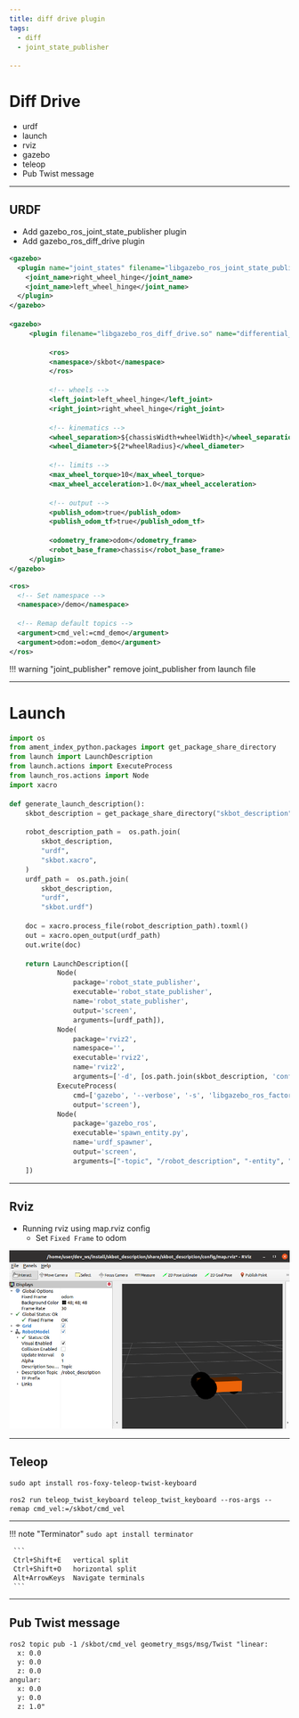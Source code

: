 ```yaml
---
title: diff drive plugin
tags:
  - diff
  - joint_state_publisher
  
---
```



# Diff Drive
- urdf
- launch
- rviz
- gazebo
- teleop
- Pub Twist message
---
## URDF
- Add gazebo_ros_joint_state_publisher plugin
- Add gazebo_ros_diff_drive plugin

```xml title="skbot.gazebo" linenums="1" hl_lines="2 9"
<gazebo>
  <plugin name="joint_states" filename="libgazebo_ros_joint_state_publisher.so">
    <joint_name>right_wheel_hinge</joint_name>
    <joint_name>left_wheel_hinge</joint_name>
  </plugin>
</gazebo>

<gazebo>
     <plugin filename="libgazebo_ros_diff_drive.so" name="differential_drive_controller">

          <ros>
          <namespace>/skbot</namespace>
          </ros>

          <!-- wheels -->
          <left_joint>left_wheel_hinge</left_joint>
          <right_joint>right_wheel_hinge</right_joint>

          <!-- kinematics -->
          <wheel_separation>${chassisWidth+wheelWidth}</wheel_separation>
          <wheel_diameter>${2*wheelRadius}</wheel_diameter>

          <!-- limits -->
          <max_wheel_torque>10</max_wheel_torque>
          <max_wheel_acceleration>1.0</max_wheel_acceleration>

          <!-- output -->
          <publish_odom>true</publish_odom>
          <publish_odom_tf>true</publish_odom_tf>

          <odometry_frame>odom</odometry_frame>
          <robot_base_frame>chassis</robot_base_frame>
     </plugin>
</gazebo>
```

```xml title="ros section inside plugin tag"
<ros>
  <!-- Set namespace -->
  <namespace>/demo</namespace>

  <!-- Remap default topics -->
  <argument>cmd_vel:=cmd_demo</argument>
  <argument>odom:=odom_demo</argument>
</ros>
```
!!! warning "joint_publisher"
     remove joint_publisher from launch file

---

# Launch
```python title="gz_rviz.launch.py"
import os
from ament_index_python.packages import get_package_share_directory
from launch import LaunchDescription
from launch.actions import ExecuteProcess
from launch_ros.actions import Node
import xacro

def generate_launch_description():
    skbot_description = get_package_share_directory("skbot_description")

    robot_description_path =  os.path.join(
        skbot_description,
        "urdf",
        "skbot.xacro",
    )
    urdf_path =  os.path.join(
        skbot_description,
        "urdf",
        "skbot.urdf")
    
    doc = xacro.process_file(robot_description_path).toxml()
    out = xacro.open_output(urdf_path)
    out.write(doc)
  
    return LaunchDescription([
            Node(
                package='robot_state_publisher',
                executable='robot_state_publisher',
                name='robot_state_publisher',
                output='screen',
                arguments=[urdf_path]),
            Node(
                package='rviz2',
                namespace='',
                executable='rviz2',
                name='rviz2',
                arguments=['-d', [os.path.join(skbot_description, 'config', 'map.rviz')]]),
            ExecuteProcess(
                cmd=['gazebo', '--verbose', '-s', 'libgazebo_ros_factory.so'],
                output='screen'),
            Node(
                package='gazebo_ros',
                executable='spawn_entity.py',
                name='urdf_spawner',
                output='screen',
                arguments=["-topic", "/robot_description", "-entity", "skbot"])
    ])
```
    
--- 

## Rviz
- Running rviz using map.rviz config
     - Set `Fixed Frame` to odom


![](/images/rviz_map.png)

---

## Teleop

``` title="install"
sudo apt install ros-foxy-teleop-twist-keyboard
```

```title="run and mapping"
ros2 run teleop_twist_keyboard teleop_twist_keyboard --ros-args --remap cmd_vel:=/skbot/cmd_vel
```

--- 

!!! note "Terminator"
     ```
     sudo apt install terminator
     ```

     ```
     Ctrl+Shift+E 	vertical split
     Ctrl+Shift+O 	horizontal split
     Alt+ArrowKeys 	Navigate terminals
     ```     

---

## Pub Twist message
```
ros2 topic pub -1 /skbot/cmd_vel geometry_msgs/msg/Twist "linear:
  x: 0.0
  y: 0.0
  z: 0.0
angular:
  x: 0.0
  y: 0.0
  z: 1.0" 

```

